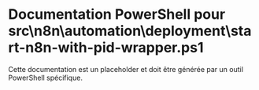 # Documentation PowerShell pour src\n8n\automation\deployment\start-n8n-with-pid-wrapper.ps1

Cette documentation est un placeholder et doit être générée par un outil PowerShell spécifique.
